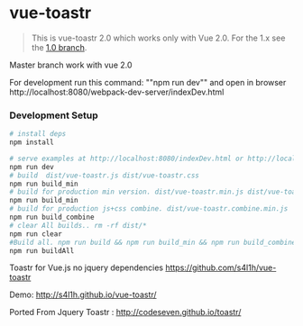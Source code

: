# vue-toastr

> This is vue-toastr 2.0 which works only with Vue 2.0. For the 1.x see the [1.0 branch](https://github.com/s4l1h/vue-toastr/tree/1.0).

Master branch work with vue 2.0

For development run this command: ""npm run dev"" and open in browser http://localhost:8080/webpack-dev-server/indexDev.html


### Development Setup

``` bash
# install deps
npm install

# serve examples at http://localhost:8080/indexDev.html or http://localhost:8080/webpack-dev-server/indexDev.html
npm run dev
# build  dist/vue-toastr.js dist/vue-toastr.css
npm run build_min
# build for production min version. dist/vue-toastr.min.js dist/vue-toastr.min.css
npm run build_min
# build for production js+css combine. dist/vue-toastr.combine.min.js
npm run build_combine
# clear All builds.. rm -rf dist/*
npm run clear
#Build all. npm run build && npm run build_min && npm run build_combine
npm run buildAll
```

Toastr for Vue.js no jquery dependencies https://github.com/s4l1h/vue-toastr

Demo: http://s4l1h.github.io/vue-toastr/


Ported From Jquery Toastr : http://codeseven.github.io/toastr/


